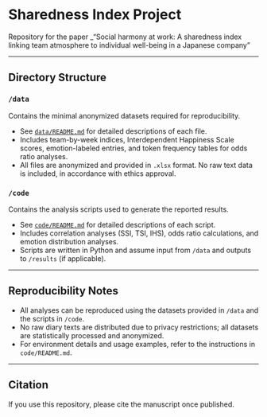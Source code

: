 # Sharedness Index Project

Repository for the paper _“Social harmony at work: A sharedness index linking team atmosphere to individual well-being in a Japanese company”

---

## Directory Structure

### `/data`
Contains the minimal anonymized datasets required for reproducibility.  
- See [`data/README.md`](data/README.md) for detailed descriptions of each file.  
- Includes team-by-week indices, Interdependent Happiness Scale scores, emotion-labeled entries, and token frequency tables for odds ratio analyses.  
- All files are anonymized and provided in `.xlsx` format. No raw text data is included, in accordance with ethics approval.

### `/code`
Contains the analysis scripts used to generate the reported results.  
- See [`code/README.md`](code/README.md) for detailed descriptions of each script.  
- Includes correlation analyses (SSI, TSI, IHS), odds ratio calculations, and emotion distribution analyses.  
- Scripts are written in Python and assume input from `/data` and outputs to `/results` (if applicable).

---

## Reproducibility Notes
- All analyses can be reproduced using the datasets provided in `/data` and the scripts in `/code`.  
- No raw diary texts are distributed due to privacy restrictions; all datasets are statistically processed and anonymized.  
- For environment details and usage examples, refer to the instructions in `code/README.md`.

---

## Citation
If you use this repository, please cite the manuscript once published.
